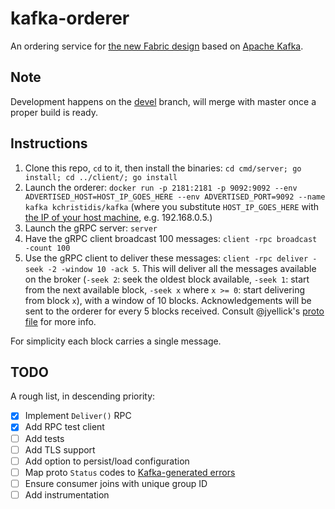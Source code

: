 # kafka-orderer

An ordering service for [the new Fabric design](https://github.com/hyperledger/fabric/wiki/Next-Consensus-Architecture-Proposal) based on [Apache Kafka](http://kafka.apache.org).

## Note

Development happens on the [devel](https://github.com/kchristidis/kafka-orderer/tree/devel) branch, will merge with master once a proper build is ready.

## Instructions

1. Clone this repo, `cd` to it, then install the binaries: `cd cmd/server; go install; cd ../client/; go install`
2. Launch the orderer: `docker run -p 2181:2181 -p 9092:9092 --env ADVERTISED_HOST=HOST_IP_GOES_HERE --env ADVERTISED_PORT=9092 --name kafka kchristidis/kafka` (where you substitute `HOST_IP_GOES_HERE` with [the IP of your host machine](http://superuser.com/a/1080211), e.g. 192.168.0.5.)
3. Launch the gRPC server: `server`
4. Have the gRPC client broadcast 100 messages: `client -rpc broadcast -count 100`
5. Use the gRPC client to deliver these messages: `client -rpc deliver -seek -2 -window 10 -ack 5`. This will deliver all the messages available on the broker (`-seek 2`: seek the oldest block available, `-seek 1`: start from the next available block, `-seek x` where `x >= 0`: start delivering from block `x`), with a window of 10 blocks. Acknowledgements will be sent to the orderer for every 5 blocks received. Consult @jyellick's [proto file](https://github.com/kchristidis/kafka-orderer/blob/devel/ab/ab.proto) for more info.

For simplicity each block carries a single message.

## TODO

A rough list, in descending priority:

- [x] Implement `Deliver()` RPC
- [x] Add RPC test client
- [ ] Add tests
- [ ] Add TLS support
- [ ] Add option to persist/load configuration
- [ ] Map proto `Status` codes to [Kafka-generated
  errors](https://cwiki.apache.org/confluence/display/KAFKA/A+Guide+To+The+Kafka+Protocol#AGuideToTheKafkaProtocol-ErrorCodes)
- [ ] Ensure consumer joins with unique group ID
- [ ] Add instrumentation
